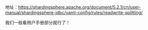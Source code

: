 地址：https://shardingsphere.apache.org/document/5.2.1/cn/user-manual/shardingsphere-jdbc/yaml-config/rules/readwrite-splitting/

我们一般看用户手册部分就行了！